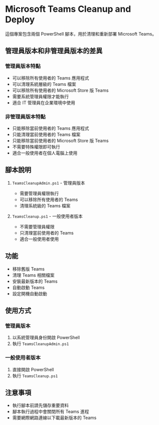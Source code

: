 # Microsoft Teams Cleanup and Deploy

這個專案包含兩個 PowerShell 腳本，用於清理和重新部署 Microsoft Teams。

## 管理員版本和非管理員版本的差異

### 管理員版本特點
- 可以移除所有使用者的 Teams 應用程式
- 可以清理系統層級的 Teams 檔案
- 可以移除所有使用者的 Microsoft Store 版 Teams
- 需要系統管理員權限才能執行
- 適合 IT 管理員在企業環境中使用

### 非管理員版本特點
- 只能移除當前使用者的 Teams 應用程式
- 只能清理當前使用者的 Teams 檔案
- 只能移除當前使用者的 Microsoft Store 版 Teams
- 不需要特殊權限即可執行
- 適合一般使用者在個人電腦上使用

## 腳本說明

1. `TeamsCleanupAdmin.ps1` - 管理員版本
   - 需要管理員權限執行
   - 可以移除所有使用者的 Teams
   - 清理系統級的 Teams 檔案

2. `TeamsCleanup.ps1` - 一般使用者版本
   - 不需要管理員權限
   - 只清理當前使用者的 Teams
   - 適合一般使用者使用

## 功能

- 移除舊版 Teams
- 清理 Teams 相關檔案
- 安裝最新版本的 Teams
- 自動啟動 Teams
- 設定開機自動啟動

## 使用方式

### 管理員版本
1. 以系統管理員身份開啟 PowerShell
2. 執行 `TeamsCleanupAdmin.ps1`

### 一般使用者版本
1. 直接開啟 PowerShell
2. 執行 `TeamsCleanup.ps1`

## 注意事項

- 執行腳本前請先儲存重要資料
- 腳本執行過程中會關閉所有 Teams 進程
- 需要網際網路連線以下載最新版本的 Teams
